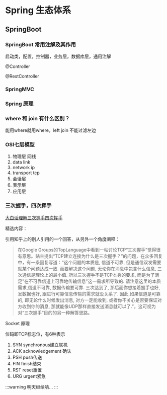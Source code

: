 # Spring 生态体系

## SpringBoot

### SpringBoot 常用注解及其作用

启动类，配置，控制器，业务层，数据库层，通用注解

@Controller

@RestController



### SpringMVC

### Spring 原理

### where 和 join 有什么区别？

能用where就用where，left join 不能过滤左边

### OSI七层模型

1. 物理层    网线
2. data link 
3. network   ip
4. transport tcp
5. 会话层
6. 表示层
7. 应用层

### 三次握手，四次挥手

[大白话理解三次握手四次挥手](https://github.com/jawil/blog/issues/14)

精选内容：

引用知乎上的别人引用的一个回答，从另外一个角度阐释：

> 在Google Groups的TopLanguage中看到一帖讨论TCP“三次握手”觉得很有意思。贴主提出“TCP建立连接为什么是三次握手？”的问题，在众多回复中，有一条回复写道：“这个问题的本质是, 信道不可靠, 但是通信双发需要就某个问题达成一致. 而要解决这个问题, 无论你在消息中包含什么信息, 三次通信是理论上的最小值. 所以三次握手不是TCP本身的要求, 而是为了满足"在不可靠信道上可靠地传输信息"这一需求所导致的. 请注意这里的本质需求,信道不可靠, 数据传输要可靠. 三次达到了, 那后面你想接着握手也好, 发数据也好, 跟进行可靠信息传输的需求就没关系了. 因此,如果信道是可靠的, 即无论什么时候发出消息, 对方一定能收到, 或者你不关心是否要保证对方收到你的消息, 那就能像UDP那样直接发送消息就可以了.”。这可视为对“三次握手”目的的另一种解答思路。

Socket 原理

位码即TCP标志位，有6种表示
1. SYN synchronous建立联机
2. ACK acknowledgement 确认
3. PSH push传送
4. FIN finish结束
5. RST reset重置
6. URG urgent紧急

:::warning
明天继续啃...
:::
